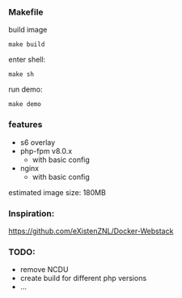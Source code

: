 ### Makefile

build image

```
make build
```


enter shell:
```
make sh
```

run demo:
```
make demo
```




### features

- s6 overlay
- php-fpm v8.0.x
  - with basic config
- nginx 
  - with basic config

estimated image size: 180MB

 
### Inspiration:
https://github.com/eXistenZNL/Docker-Webstack

### TODO:

- remove NCDU
- create build for different php versions
- ...



